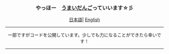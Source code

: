 <div align="center">
    <h3>やっほー　<a href="https://umaidango.github.io/me/">うまいだんご</a>っていいます☆彡 </h3>
    <p align="center">
        <a href="https://github.com/umaidango/umaidango/blob/main/README.md"><span>日本語</span></a>|
        <a href="https://github.com/umaidango/umaidango/blob/main/README_EN.md"><span>English</span></a>
    </p>
  <hr>
  <div>
  一部ですがコードを公開しています。少しでも力になることができたら幸いです！
  </div>
  <hr>
 
  </div>
</div>
